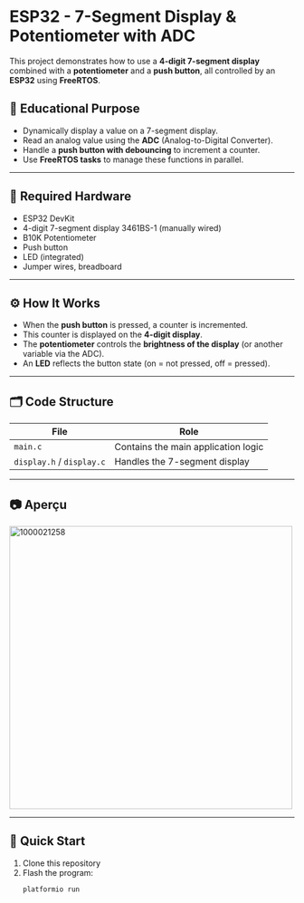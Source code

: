 # ESP32 - 7-Segment Display & Potentiometer with ADC

This project demonstrates how to use a **4-digit 7-segment display** combined with a **potentiometer** and a **push button**, all controlled by an **ESP32** using **FreeRTOS**.

## 🧠 Educational Purpose

- Dynamically display a value on a 7-segment display.
- Read an analog value using the **ADC** (Analog-to-Digital Converter).
- Handle a **push button with debouncing** to increment a counter.
- Use **FreeRTOS tasks** to manage these functions in parallel.

---

## 🔧 Required Hardware

- ESP32 DevKit
- 4-digit 7-segment display 3461BS-1 (manually wired)
- B10K Potentiometer
- Push button
- LED (integrated)
- Jumper wires, breadboard

---

## ⚙️ How It Works

- When the **push button** is pressed, a counter is incremented.
- This counter is displayed on the **4-digit display**.
- The **potentiometer** controls the **brightness of the display** (or another variable via the ADC).
- An **LED** reflects the button state (on = not pressed, off = pressed).

---

## 🗂️ Code Structure

| File          | Role |
|---------------|------|
| `main.c`      | Contains the main application logic |
| `display.h` / `display.c` | Handles the 7-segment display |

---

## 📷 Aperçu

<img src="https://github.com/user-attachments/assets/34c6a88e-ba9f-4614-91bb-4f9c0918be46" alt="1000021258" width="500"/>

---
## 🚀 Quick Start

1. Clone this repository
2. Flash the program:
   ```bash
   platformio run
